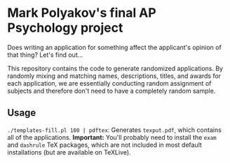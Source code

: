 # Mark Polyakov's final AP Psychology project

Does writing an application for something affect the applicant's opinion of that thing? Let's find out...

This repository contains the code to generate randomized applications. By randomly mixing and matching names, descriptions, titles, and awards for each application, we are essentially conducting random assignment of subjects and therefore don't need to have a completely random sample.

## Usage

`./templates-fill.pl 100 | pdftex`: Generates `texput.pdf`, which contains all of the applications. **Important:** You'll probably need to install the `exam` and `dashrule` TeX packages, which are not included in most default installations (but are available on TeXLive).
